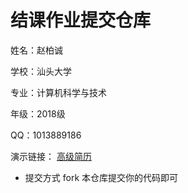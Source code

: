 # 结课作业提交仓库

姓名：赵柏诚

学校：汕头大学

专业：计算机科学与技术

年级：2018级

QQ：1013889186

演示链接：
[高级简历](https://codesandbox.io/s/advanced-resume-6ld45)

- 提交方式
fork 本仓库提交你的代码即可